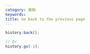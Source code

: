 ```yaml
---
category: 基础
keywords:
title: Go back to the previous page
---
```


```js
history.back();

// Or
history.go(-1);
```
